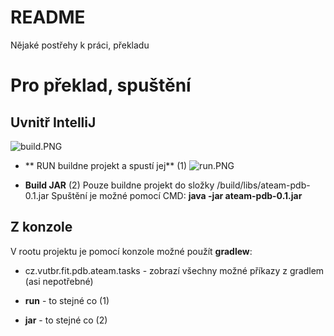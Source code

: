 # README #

Nějaké postřehy k práci, překladu

# Pro překlad, spuštění #

## Uvnitř IntelliJ ##
![build.PNG](https://bitbucket.org/repo/aarxnx/images/1570686407-build.PNG)

* ** RUN buildne projekt a spustí jej** (1)
![run.PNG](https://bitbucket.org/repo/aarxnx/images/2364563639-run.PNG)

* **Build JAR** (2)
Pouze buildne projekt do složky /build/libs/ateam-pdb-0.1.jar
Spuštění je možné pomocí CMD: **java -jar ateam-pdb-0.1.jar**

## Z konzole ##
V rootu projektu je pomocí konzole možné použít **gradlew**:

 * cz.vutbr.fit.pdb.ateam.tasks - zobrazí všechny možné příkazy z gradlem (asi nepotřebné)

 * **run** - to stejné co (1)

 * **jar** - to stejné co (2)